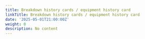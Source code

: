 ```yaml
---
title: Breakdown history cards / equipment history card
linkTitle: Breakdown history cards / equipment history card
date: '2025-05-01T21:00:00Z'
weight: 0
description: No content
---
```



